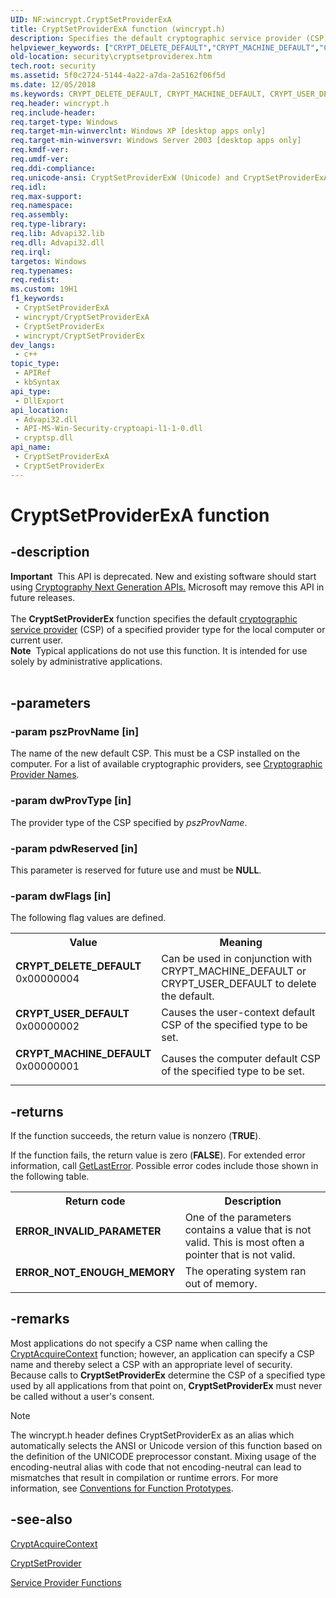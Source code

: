 ```yaml
---
UID: NF:wincrypt.CryptSetProviderExA
title: CryptSetProviderExA function (wincrypt.h)
description: Specifies the default cryptographic service provider (CSP) of a specified provider type for the local computer or current user.
helpviewer_keywords: ["CRYPT_DELETE_DEFAULT","CRYPT_MACHINE_DEFAULT","CRYPT_USER_DEFAULT","CryptSetProviderEx","CryptSetProviderEx function [Security]","CryptSetProviderExA","CryptSetProviderExW","_crypto2_cryptsetproviderex","security.cryptsetproviderex","wincrypt/CryptSetProviderEx","wincrypt/CryptSetProviderExA","wincrypt/CryptSetProviderExW"]
old-location: security\cryptsetproviderex.htm
tech.root: security
ms.assetid: 5f0c2724-5144-4a22-a7da-2a5162f06f5d
ms.date: 12/05/2018
ms.keywords: CRYPT_DELETE_DEFAULT, CRYPT_MACHINE_DEFAULT, CRYPT_USER_DEFAULT, CryptSetProviderEx, CryptSetProviderEx function [Security], CryptSetProviderExA, CryptSetProviderExW, _crypto2_cryptsetproviderex, security.cryptsetproviderex, wincrypt/CryptSetProviderEx, wincrypt/CryptSetProviderExA, wincrypt/CryptSetProviderExW
req.header: wincrypt.h
req.include-header: 
req.target-type: Windows
req.target-min-winverclnt: Windows XP [desktop apps only]
req.target-min-winversvr: Windows Server 2003 [desktop apps only]
req.kmdf-ver: 
req.umdf-ver: 
req.ddi-compliance: 
req.unicode-ansi: CryptSetProviderExW (Unicode) and CryptSetProviderExA (ANSI)
req.idl: 
req.max-support: 
req.namespace: 
req.assembly: 
req.type-library: 
req.lib: Advapi32.lib
req.dll: Advapi32.dll
req.irql: 
targetos: Windows
req.typenames: 
req.redist: 
ms.custom: 19H1
f1_keywords:
 - CryptSetProviderExA
 - wincrypt/CryptSetProviderExA
 - CryptSetProviderEx
 - wincrypt/CryptSetProviderEx
dev_langs:
 - c++
topic_type:
 - APIRef
 - kbSyntax
api_type:
 - DllExport
api_location:
 - Advapi32.dll
 - API-MS-Win-Security-cryptoapi-l1-1-0.dll
 - cryptsp.dll
api_name:
 - CryptSetProviderExA
 - CryptSetProviderEx
---
```


# CryptSetProviderExA function


## -description

<div class="alert"><b>Important</b>  This API is deprecated. New and existing software should start using <a href="/windows/desktop/SecCNG/cng-portal">Cryptography Next Generation APIs.</a> Microsoft may remove this API in future releases.</div><div> </div>The <b>CryptSetProviderEx</b> function specifies the default <a href="/windows/desktop/SecGloss/c-gly">cryptographic service provider</a> (CSP) of a specified provider type for the local computer or current user.
<div class="alert"><b>Note</b>  Typical applications do not use this function. It is intended for use solely by administrative applications.</div><div> </div>

## -parameters

### -param pszProvName [in]

The name of the new default CSP. This must be a CSP installed on the computer. For a list of available cryptographic providers, see 
<a href="/windows/desktop/SecCrypto/cryptographic-provider-names">Cryptographic Provider Names</a>.

### -param dwProvType [in]

The provider type of the CSP specified by <i>pszProvName</i>.

### -param pdwReserved [in]

This parameter is reserved for future use and must be <b>NULL</b>.

### -param dwFlags [in]

The following flag values are defined.

<table>
<tr>
<th>Value</th>
<th>Meaning</th>
</tr>
<tr>
<td width="40%"><a id="CRYPT_DELETE_DEFAULT"></a><a id="crypt_delete_default"></a><dl>
<dt><b>CRYPT_DELETE_DEFAULT</b></dt>
<dt>0x00000004</dt>
</dl>
</td>
<td width="60%">
Can be used in conjunction with CRYPT_MACHINE_DEFAULT or CRYPT_USER_DEFAULT to delete the default.

</td>
</tr>
<tr>
<td width="40%"><a id="CRYPT_USER_DEFAULT"></a><a id="crypt_user_default"></a><dl>
<dt><b>CRYPT_USER_DEFAULT</b></dt>
<dt>0x00000002</dt>
</dl>
</td>
<td width="60%">
Causes the user-context default CSP of the specified type to be set.

</td>
</tr>
<tr>
<td width="40%"><a id="CRYPT_MACHINE_DEFAULT"></a><a id="crypt_machine_default"></a><dl>
<dt><b>CRYPT_MACHINE_DEFAULT</b></dt>
<dt>0x00000001</dt>
</dl>
</td>
<td width="60%">
Causes the computer default CSP of the specified type to be set.

</td>
</tr>
</table>

## -returns

If the function succeeds, the return value is nonzero (<b>TRUE</b>).

If the function fails, the return value is zero (<b>FALSE</b>). For extended error information, call 
<a href="/windows/desktop/api/errhandlingapi/nf-errhandlingapi-getlasterror">GetLastError</a>. Possible error codes include those shown in the following table.

<table>
<tr>
<th>Return code</th>
<th>Description</th>
</tr>
<tr>
<td width="40%">
<dl>
<dt><b>ERROR_INVALID_PARAMETER</b></dt>
</dl>
</td>
<td width="60%">
One of the parameters contains a value that is not valid. This is most often a pointer that is not valid.

</td>
</tr>
<tr>
<td width="40%">
<dl>
<dt><b>ERROR_NOT_ENOUGH_MEMORY</b></dt>
</dl>
</td>
<td width="60%">
The operating system ran out of memory.

</td>
</tr>
</table>

## -remarks

Most applications do not specify a CSP name when calling the 
<a href="/windows/desktop/api/wincrypt/nf-wincrypt-cryptacquirecontexta">CryptAcquireContext</a> function; however, an application can specify a CSP name and thereby select a CSP with an appropriate level of security. Because calls to <b>CryptSetProviderEx</b> determine the CSP of a specified type used by all applications from that point on, <b>CryptSetProviderEx</b> must never be called without a user's consent.





> [!NOTE]
> The wincrypt.h header defines CryptSetProviderEx as an alias which automatically selects the ANSI or Unicode version of this function based on the definition of the UNICODE preprocessor constant. Mixing usage of the encoding-neutral alias with code that not encoding-neutral can lead to mismatches that result in compilation or runtime errors. For more information, see [Conventions for Function Prototypes](/windows/win32/intl/conventions-for-function-prototypes).

## -see-also

<a href="/windows/desktop/api/wincrypt/nf-wincrypt-cryptacquirecontexta">CryptAcquireContext</a>



<a href="/windows/desktop/api/wincrypt/nf-wincrypt-cryptsetprovidera">CryptSetProvider</a>



<a href="/windows/desktop/SecCrypto/cryptography-functions">Service Provider Functions</a>

